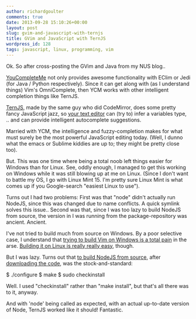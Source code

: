 ```yaml
---
author: richardgoulter
comments: true
date: 2013-09-28 15:10:26+00:00
layout: post
slug: gvim-and-javascript-with-ternjs
title: GVim and JavaScript with TernJS
wordpress_id: 128
tags: javascript, linux, programming, vim
---
```


Ok. So after cross-posting the GVim and Java from my NUS blog..

[YouCompleteMe](https://github.com/Valloric/YouCompleteMe) not only provides awesome functionality with EClim or Jedi (for Java / Python respectively). Since it can get along with (as I understand things) Vim's OmniComplete, then YCM works with other intelligent completion things like TernJS.

[TernJS](http://ternjs.net/), made by the same guy who did CodeMirror, does some pretty fancy JavaScript jazz, so [your text editor](https://github.com/marijnh/tern_for_vim) can (try to) infer a variables type, .. and can provide intelligent autocomplete suggestions.

Married with YCM, the intelligence and fuzzy-completion makes for what must surely be the most powerful JavaScript editing today.
(Well, I dunno what the emacs or Sublime kiddies are up to; they might be pretty close too).



But. This was one time where being a total noob left things easier for Windows than for Linux.
See, oddly enough, I managed to get this working on Windows while it was still blowing up at me on Linux.
(Since I don't want to battle my OS, I go with Linux Mint 15. I'm pretty sure Linux Mint is what comes up if you Google-search "easiest Linux to use").

Turns out I had two problems:
First was that "node" didn't actually run NodeJS, since this was changed due to name conflicts. A quick symlink solves this issue..
Second was that, since I was too lazy to build NodeJS from source, the version in I was running from the package-repository was ancient. Ancient.

I've not tried to build much from source on Windows.
By a poor selective case, I understand that [trying to build Vim on Windows is a total pain](https://bitbucket.org/Haroogan/vim-for-windows/src) in the arse. [Building it on Linux is really really easy](https://github.com/Valloric/YouCompleteMe/wiki/Building-Vim-from-source), though.

But I was lazy. Turns out that [to build NodeJS from source](https://github.com/joyent/node), after [downloading the code](http://nodejs.org/), was the stock-and-standard:

$ ./configure
$ make
$ sudo checkinstall

Well.
I used "checkinstall" rather than "make install",
but that's all there was to it, anyway.

And with 'node' being called as expected, with an actual up-to-date version of Node, TernJS worked like it should! Fantastic.
